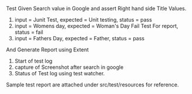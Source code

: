 Test Given Search value in Google and assert Right hand side Title Values. 

1. input = Junit Test, expected = Unit testing, status = pass
2. input = Womens day, expected = Woman's Day Fail Test For report, status = fail
3. input = Fathers Day, expected = Father, status = pass

And Generate Report using Extent 
1. Start of test log
2. capture of Screenshot after search in google
3. Status of Test log using test watcher.

Sample test report are attached under src/test/resources for reference.
